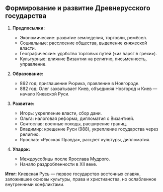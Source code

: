 ## Формирование и развитие Древнерусского государства

1. **Предпосылки:**

	- Экономические: развитие земледелия, торговли, ремёсел.
	- Социальные: расслоение общества, выделение княжеской власти.
	- Географические: удобство торговых путей («из варяг в греки»).
	- Культурные: влияние Византии на религию, письменность, управление.
2. **Образование:**
   
	- 862 год: приглашение Рюрика, правление в Новгороде.
    - 882 год: Олег захватывает Киев, объединяя Новгород и Киев — начало Киевской Руси.
3. **Развитие:**
    
	- Игорь: укрепление власти, сбор дани.
    - Ольга: налоговая реформа, дипломатия с Византией.
    - Святослав: военные походы, расширение границ.
    - Владимир: крещение Руси (988), укрепление государства через религию.
    - Ярослав: «Русская Правда», расцвет культуры, дипломатия.
4. **Упадок:**
    
	- Междоусобицы после Ярослава Мудрого.
    - Начало раздробленности в XII веке.

**Итог:** Киевская Русь — первое государство восточных славян, заложившее основы культуры, права и христианства, но ослабленное внутренними конфликтами.